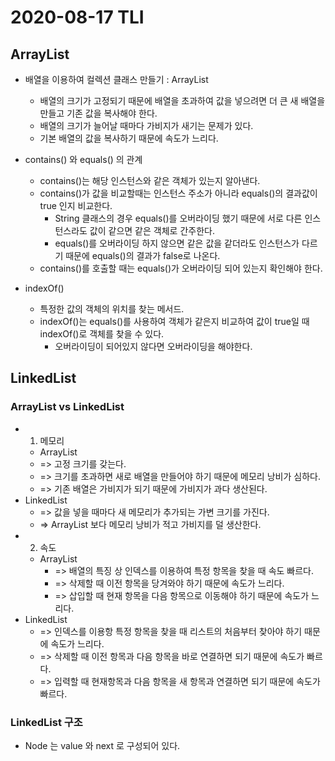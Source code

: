 # 2020-08-17 TLI

## ArrayList
- 배열을 이용하여 컬렉션 클래스 만들기 : ArrayList
    - 배열의 크기가 고정되기 때문에 배열을 초과하여 값을 넣으려면 더 큰 새 배열을 만들고 기존 값을 복사해야 한다.
    - 배열의 크기가 늘어날 때마다 가비지가 새기는 문제가 있다.
    - 기본 배열의 값을 복사하기 때문에 속도가 느리다.

- contains() 와 equals() 의 관계
    - contains()는 해당 인스턴스와 같은 객체가 있는지 알아낸다.
    - contains()가 값을 비교할때는 인스턴스 주소가 아니라 equals()의 결과값이 true 인지 비교한다.
        - String 클래스의 경우 equals()를 오버라이딩 했기 때문에 서로 다른 인스턴스라도 값이 같으면 같은 객체로 간주한다.
        - equals()를 오버라이딩 하지 않으면 같은 값을 같더라도 인스턴스가 다르기 때문에 equals()의 결과가 false로 나온다.
    - contains()를 호출할 때는  equals()가 오버라이딩 되어 있는지 확인해야 한다.

- indexOf()
    - 특정한 값의 객체의 위치를 찾는 메서드.
    - indexOf()는 equals()를 사용하여 객체가 같은지 비교하여 값이 true일 때 indexOf()로 객체를 찾을 수 있다.
        - 오버라이딩이 되어있지 않다면 오버라이딩을 해야한다.

## LinkedList

### ArrayList vs LinkedList
- 1) 메모리
    - ArrayList
    - => 고정 크기를 갖는다.
    - => 크기를 초과하면 새로 배열을 만들어야 하기 때문에 메모리 낭비가 심하다.
    - => 기존 배열은 가비지가 되기 때문에 가비지가 과다 생산된다.
- LinkedList
    - => 값을 넣을 때마다 새 메모리가 추가되는 가변 크기를 가진다.
    - => ArrayList 보다 메모리 낭비가 적고 가비지를 덜 생산한다.
- 2) 속도
    - ArrayList
        - => 배열의 특징 상 인덱스를 이용하여 특정 항목을 찾을 때 속도 빠르다.
        - => 삭제할 때 이전 항목을 당겨와야 하기 때문에 속도가 느리다.
        - => 삽입할 때 현재 항목을 다음 항목으로 이동해야 하기 때문에 속도가 느리다.
- LinkedList
    - => 인덱스를 이용항 특정 항목을 찾을 때 리스트의 처음부터 찾아야 하기 때문에 속도가 느리다.
    - => 삭제할 때 이전 항목과 다음 항목을 바로 연결하면 되기 때문에 속도가 빠르다.
    - => 입력할 때 현재항목과 다음 항목을 새 항목과 연결하면 되기 때문에 속도가 빠르다.

### LinkedList 구조
- Node 는 value 와 next 로 구성되어 있다.

